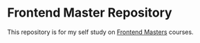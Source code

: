 # Frontend Master Repository

This repository is for my self study on [Frontend Masters](https://frontendmasters.com/) courses.